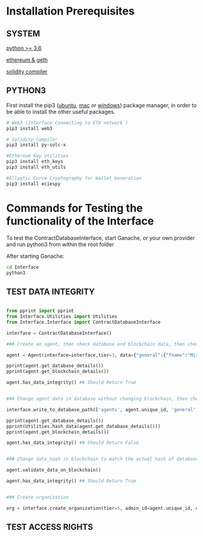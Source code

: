 # Installation Prerequisites

## SYSTEM
[python >= 3.6](http://lmgtfy.com/?q=install+python3)

[ethereum & geth](https://github.com/ethereum/go-ethereum/wiki/Building-Ethereum)

[solidity compiler](https://solidity.readthedocs.io/en/v0.5.3/installing-solidity.html#binary-packages)


## PYTHON3 

First install the pip3 ([ubuntu](https://linuxize.com/post/how-to-install-pip-on-ubuntu-18.04/), [mac](https://evansdianga.com/install-pip-osx/) or [windows](http://lmgtfy.com/?q=install+pip3+on+windows)) package manager, in order to be able to install the other useful packages.

```sh
# Web3 (Interface Connecting to ETH network )
pip3 install web3

# Solidity Compiler
pip3 install py-solc-x

#Ethereum Key Utilities
pip3 install eth_keys
pip3 install eth_utils

#Ellyptic Curve Cryptography for Wallet Generation
pip3 install eciespy

```
# Commands for Testing the functionality of the Interface

To test the ContractDatabaseInterface, start Ganache, or your own provider and run python3 from within the root folder

After starting Ganache:

```sh
cd Interface
python3

```

## TEST DATA INTEGRITY

```py

from pprint import pprint
from Interface.Utilities import Utilities
from Interface.Interface import ContractDatabaseInterface

interface = ContractDatabaseInterface()

### Create an agent, then check database and blockchain data, then check integrity

agent = Agent(interface=interface,tier=3, data={"general":{"fname":"Mister", "lname":"Tyrell"}})

pprint(agent.get_database_details())
pprint(agent.get_blockchain_details())

agent.has_data_integrity() ## Should Return True

```

```py

### Change agent data in database without changing blockchain, then check data integrity

interface.write_to_database_path(['agents', agent.unique_id, 'general', 'fname'], "The Imp")

pprint(agent.get_database_details())
pprint(Utilities.hash_data(agent.get_database_details()))
pprint(agent.get_blockchain_details())

agent.has_data_integrity() ## Should Return False

```

```py

### Change data_hash in blockchain to match the actual hash of database

agent.validate_data_on_blockchain()

agent.has_data_integrity() ## Should Return True

```

```py

### Create organization

org = interface.create_organization(tier=5, admin_id=agent.unique_id, data={"general":{"name":"House Lannister", "symbol":"Lion", "address":"King's Landing"}})

```

## TEST ACCESS RIGHTS

```py

```
